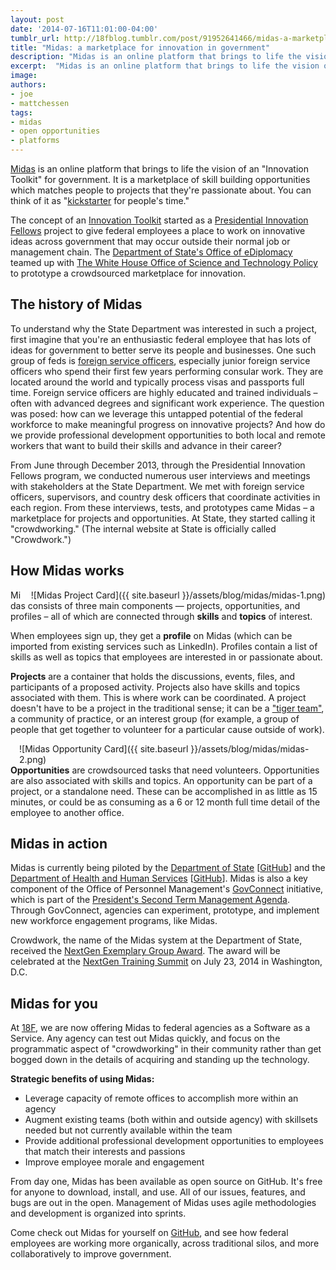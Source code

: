 ```yaml
---
layout: post
date: '2014-07-16T11:01:00-04:00'
tumblr_url: http://18fblog.tumblr.com/post/91952641466/midas-a-marketplace-for-innovation-in-government
title: "Midas: a marketplace for innovation in government"
description: "Midas is an online platform that brings to life the vision of an Innovation Toolkit for government. It's a marketplace of skill building opportunities which matches people to projects that they're passionate about. You can think of it as \"Kickstarter for people's time\"."
excerpt:  "Midas is an online platform that brings to life the vision of an Innovation Toolkit for government. It's a marketplace of skill building opportunities which matches people to projects that they're passionate about. You can think of it as “Kickstarter for people's time.”"
image: 
authors:
- joe
- mattchessen
tags:
- midas
- open opportunities
- platforms
---
```

[Midas](https://github.com/18f/midas) is an online platform that brings
to life the vision of an "Innovation Toolkit" for government. It is a
marketplace of skill building opportunities which matches people to
projects that they're passionate about. You can think of it as
"[kickstarter](https://www.kickstarter.com "kickstarter") for people's
time."

The concept of an [Innovation
Toolkit](https://www.whitehouse.gov/innovationfellows/projects) started
as a [Presidential Innovation
Fellows](https://www.whitehouse.gov/innovationfellows) project to give
federal employees a place to work on innovative ideas across government
that may occur outside their normal job or management chain. The
[Department of State's Office of
eDiplomacy](http://www.state.gov/m/irm/ediplomacy/) teamed up with [The
White House Office of Science and Technology
Policy](https://www.whitehouse.gov/administration/eop/ostp) to prototype
a crowdsourced marketplace for innovation.

The history of Midas
--------------------

To understand why the State Department was interested in such a project,
first imagine that you're an enthusiastic federal employee that has lots
of ideas for government to better serve its people and businesses. One
such group of feds is [foreign service
officers](https://en.wikipedia.org/wiki/Foreign_Service_Officer),
especially junior foreign service officers who spend their first few
years performing consular work. They are located around the world and
typically process visas and passports full time. Foreign service
officers are highly educated and trained individuals – often with
advanced degrees and significant work experience. The question was
posed: how can we leverage this untapped potential of the federal
workforce to make meaningful progress on innovative projects? And how do
we provide professional development opportunities to both local and
remote workers that want to build their skills and advance in their
career?

From June through December 2013, through the Presidential Innovation
Fellows program, we conducted numerous user interviews and meetings with
stakeholders at the State Department. We met with foreign service
officers, supervisors, and country desk officers that coordinate
activities in each region. From these interviews, tests, and prototypes
came Midas – a marketplace for projects and opportunities. At State,
they started calling it "crowdworking." (The internal website at State
is officially called "Crowdwork.")

How Midas works
---------------

<span style="float:right; padding-left:1em;">![Midas Project
Card]({{ site.baseurl }}/assets/blog/midas/midas-1.png)</span>

Midas consists of three main components — projects, opportunities, and
profiles – all of which are connected through **skills** and **topics**
of interest.

When employees sign up, they get a **profile** on Midas (which can be
imported from existing services such as LinkedIn). Profiles contain a
list of skills as well as topics that employees are interested in or
passionate about.

**Projects** are a container that holds the discussions, events, files,
and participants of a proposed activity. Projects also have skills and
topics associated with them. This is where work can be coordinated. A
project doesn't have to be a project in the traditional sense; it can be
a ["tiger team"](https://en.wikipedia.org/wiki/Tiger_team), a community
of practice, or an interest group (for example, a group of people that
get together to volunteer for a particular cause outside of work).

<span style="float:right; padding-left:1em;">![Midas Opportunity
Card]({{ site.baseurl }}/assets/blog/midas/midas-2.png)</span>

**Opportunities** are crowdsourced tasks that need volunteers.
Opportunities are also associated with skills and topics. An opportunity
can be part of a project, or a standalone need. These can be
accomplished in as little as 15 minutes, or could be as consuming as a 6
or 12 month full time detail of the employee to another office.

Midas in action
---------------

Midas is currently being piloted by the [Department of
State](http://www.state.gov)
[[GitHub](https://github.com/USStateDept/midas-crowdwork)] and the
[Department of Health and Human
Services](http://www.hhs.gov/idealab/i-want-support/for-hhs-2/)
[[GitHub](https://github.com/HHSIDEAlab/HHSFairTrade-Configs)]. Midas is
also a key component of the Office of Personnel Management's
[GovConnect](https://www.chcoc.gov/transmittals/TransmittalDetails.aspx?TransmittalID=6076)
initiative, which is part of the [President's Second Term Management
Agenda](https://www.whitehouse.gov/blog/2013/07/08/smarter-more-innovative-government-american-people).
Through GovConnect, agencies can experiment, prototype, and implement
new workforce engagement programs, like Midas.

Crowdwork, the name of the Midas system at the Department of State,
received the [NextGen Exemplary Group
Award](http://www.nextgengovt.com/nextgen-awards). The award will be
celebrated at the [NextGen Training Summit](http://www.nextgengovt.com/)
on July 23, 2014 in Washington, D.C.

Midas for you
-------------

At [18F](https://18f.gsa.gov), we are now offering Midas to federal
agencies as a Software as a Service. Any agency can test out Midas
quickly, and focus on the programmatic aspect of "crowdworking" in their
community rather than get bogged down in the details of acquiring and
standing up the technology.

**Strategic benefits of using Midas:**

-   Leverage capacity of remote offices to accomplish more within an
    agency
-   Augment existing teams (both within and outside agency) with
    skillsets needed but not currently available within the team
-   Provide additional professional development opportunities to
    employees that match their interests and passions
-   Improve employee morale and engagement

From day one, Midas has been available as open source on GitHub. It's
free for anyone to download, install, and use. All of our issues,
features, and bugs are out in the open. Management of Midas uses agile
methodologies and development is organized into sprints.

Come check out Midas for yourself on
[GitHub](https://github.com/18f/midas), and see how federal employees
are working more organically, across traditional silos, and more
collaboratively to improve government.
